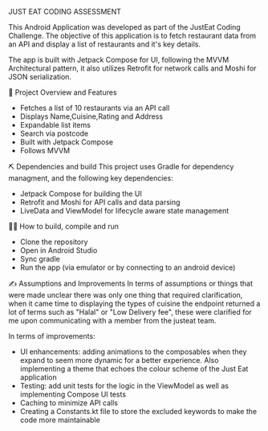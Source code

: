 JUST EAT CODING ASSESSMENT

This Android Application was developed as part of the JustEat Coding Challenge. The objective of this application
is to fetch restaurant data from an API and display a list of restaurants and it's key details.

The app is built with Jetpack Compose for UI, following the MVVM Architectural pattern,
it also utilizes Retrofit for network calls and Moshi for JSON serialization.

📝 Project Overview and Features
- Fetches a list of 10 restaurants via an API call
- Displays Name,Cuisine,Rating and Address
- Expandable list items
- Search via postcode
- Built with Jetpack Compose
- Follows MVVM

⛏️ Dependencies and build
This project uses Gradle for dependency managment, and the following key dependencies:
- Jetpack Compose for building the UI
- Retrofit and Moshi for API calls and data parsing
- LiveData and ViewModel for lifecycle aware state management

🧑‍💻  How to build, compile and run
- Clone the repository
- Open in Android Studio
- Sync gradle
- Run the app (via emulator or by connecting to an android device)

✍️ Assumptions and Improvements
In terms of assumptions or things that were made unclear there was only one thing that required clarification,
when it came time to displaying the types of cuisine the endpoint returned a lot of terms such as "Halal" or "Low Delivery fee",
these were clarified for me upon communicating with a member from the justeat team.

In terms of improvements:
- UI enhancements: adding animations to the composables when they expand to seem more dynamic for a better experience. Also implementing a theme that echoes the colour scheme of the Just Eat application
- Testing: add unit tests for the logic in the ViewModel as well as implementing Compose UI tests
- Caching to minimize API calls
- Creating a Constants.kt file to store the excluded keywords to make the code more maintainable
